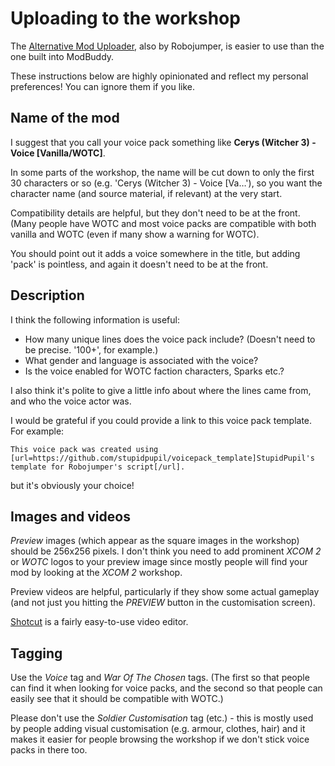 # Uploading to the workshop

The [Alternative Mod Uploader](https://steamcommunity.com/sharedfiles/filedetails/?id=1134322341), 
also by Robojumper, is easier to use than the one built into ModBuddy.

These instructions below are highly opinionated and reflect my personal preferences! You can ignore them if you like.

## Name of the mod

I suggest that you call your voice pack something like 
**Cerys (Witcher 3) - Voice [Vanilla/WOTC]**.

In some parts of the workshop, the name will be cut down to only the 
first 30 characters or so (e.g. 'Cerys (Witcher 3) - Voice [Va…'), so you
want the character name (and source material, if relevant) at the very start.

Compatibility details are helpful, but they don't need to be at the front. (Many
people have WOTC and most voice packs are compatible with both vanilla and WOTC
(even if many show a warning for WOTC).

You should point out it adds a voice somewhere in the title, but adding 'pack' is pointless,
and again it doesn't need to be at the front.

## Description
I think the following information is useful:
 * How many unique lines does the voice pack include? (Doesn't need to be precise. '100+', for example.)
 * What gender and language is associated with the voice?
 * Is the voice enabled for WOTC faction characters, Sparks etc.?

I also think it's polite to give a little info about where the lines came from, and who the voice actor was.

I would be grateful if you could provide a link to this voice pack template. For example:
```
This voice pack was created using [url=https://github.com/stupidpupil/voicepack_template]StupidPupil's template for Robojumper's script[/url].
```
but it's obviously your choice!

## Images and videos

*Preview* images (which appear as the square images in the workshop) 
should be 256x256 pixels. I don't think you need to add prominent *XCOM 2* or *WOTC* 
logos to your preview image since mostly people will find your mod by looking at the *XCOM 2* workshop.

Preview videos are helpful, particularly if they show some actual gameplay
(and not just you hitting the *PREVIEW* button in the customisation screen).

[Shotcut](https://shotcut.org) is a fairly easy-to-use video editor.

## Tagging
Use the *Voice* tag and *War Of The Chosen* tags. (The first so that people can
find it when looking for voice packs, and the second so that people can easily
see that it should be compatible with WOTC.)

Please don't use the *Soldier Customisation* tag (etc.) - this is mostly used
by people adding visual customisation (e.g. armour, clothes, hair) and it makes
it easier for people browsing the workshop if we don't stick voice packs in there too.

